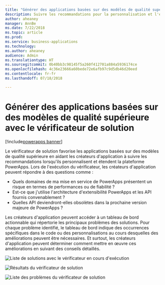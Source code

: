 ```yaml
---
title: "Générer des applications basées sur des modèles de qualité supérieure avec le vérificateur de solution"
description: Suivre les recommandations pour la personnalisation et l'extension de la plateforme PowerApps
author: aheaney
manager: AnnBe
ms.date: 7/22/2018
ms.topic: article
ms.prod: 
ms.service: business-applications
ms.technology: 
ms.author: aheaney
audience: Admin
ms.translationtype: HT
ms.sourcegitcommit: 0b40bb3c98145f5a260f412701a884a5936174ce
ms.openlocfilehash: 4c36e23666a60bede72e6afb97c9d5db46d20eed
ms.contentlocale: fr-fr
ms.lasthandoff: 07/18/2018

---
```

# <a name="build-model-driven-apps-of-higher-quality-with-solution-checker"></a>Générer des applications basées sur des modèles de qualité supérieure avec le vérificateur de solution

[!include[powerapps banner](../includes/powerapps.md)]




Le vérificateur de solution favorise les applications basées sur des modèles de qualité supérieure en aidant les créateurs d'application à suivre les recommandations lorsqu'ils personnalisent et étendent la plateforme PowerApps. Lors de l'exécution du vérificateur, les créateurs d'application peuvent répondre à des questions comme :

- Quels domaines de ma mise en service de PowerApps présentent un risque en termes de performances ou de fiabilité ?
- Est-ce que j'utilise l'architecture d'extensibilité PowerApps et les API fournis convenablement ?
- Quelles API deviendront-elles obsolètes dans la prochaine version majeure de PowerApps ?
 
Les créateurs d'application peuvent accéder à un tableau de bord actionnable qui répertorie les principaux problèmes des solutions. Pour chaque problème identifié, le tableau de bord indique des occurrences spécifiques dans le code ou des personnalisations au cours desquelles des améliorations peuvent être nécessaires. Et surtout, les créateurs d'application peuvent déterminer comment mettre en œuvre ces améliorations en suivant des conseils détaillés.

![Liste de solutions avec le vérificateur en cours d'exécution](media/01_SolutionList.jpg "Vérificateur de solution en cours d'exécution")

![Résultats du vérificateur de solution](media/02_Summary.jpg "Résultats du vérificateur de solution")

![Liste des problèmes du vérificateur de solution](media/03_IssueList.jpg "Liste des problèmes du vérificateur de solution")



